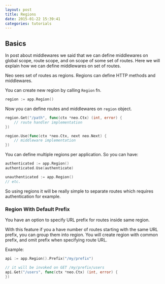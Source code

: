 ```yaml
---
layout: post
title: Regions
date: 2015-01-22 15:39:41
categories: tutorials
---
```


## Basics

In post about middlewares we said that we can define middlewares on global scope, route scope, and on scope of some set of routes. Here we will explain how we can define middlewares on set of routes.

Neo sees set of routes as regions. Regions can define HTTP methods and middlewares.

You can create new region by calling ``Region`` fn.

```go
region := app.Region()
```

Now you can define routes and middlewares on ```region``` object.

```go
region.Get("/path", func(ctx *neo.Ctx) (int, error) {
    // route handler implementation
})

region.Use(func(ctx *neo.Ctx, next neo.Next) {
    // middleware implementation
})
```

You can define multiple regions per application. So you can have:

```go
authenticated := app.Region()
authenticated.Use(authenticate)

unauthenticated := app.Region()
// etc.
```

So using regions it will be really simple to separate routes which requires authentication for example.

### Region With Default Prefix

You have an option to specify URL prefix for routes inside same region.

With this feature if you a have number of routes starting with the same URL prefix, you can group them into region.
You will create region with common prefix, and omit prefix when specifying route URL.

Example:

```go
api := app.Region().Prefix("/my/prefix")

// it will be invoked on GET /my/prefix/users
api.Get("/users", func(ctx *neo.Ctx) (int, error) {
})
```
